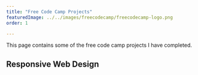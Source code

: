 ```yaml
---
title: "Free Code Camp Projects"
featuredImage: ../../images/freecodecamp/freecodecamp-logo.png
order: 1

---
```


This page contains some of the free code camp projects I have completed.

## Responsive Web Design

<project-image 
    src="../../images/freecodecamp/tribute-page.png" 
    title="Tribute Page"
    link="https://codepen.io/enrique-cardenas/full/QRWzgQ"
    linkdescription="link to codepen"
    >
</project-image>

<project-image 
    src="../../images/freecodecamp/survey-form.png" 
    title="Survey Form"
    link="https://codepen.io/enrique-cardenas/full/EzWNZV"
    linkdescription="link to codepen"
    >
</project-image>

<project-image 
    src="../../images/freecodecamp/product-landing-page.png" 
    title="Product Landing Page"
    link="https://codepen.io/enrique-cardenas/full/NVERJW"
    linkdescription="link to codepen"
    >
</project-image>

<project-image 
    src="../../images/freecodecamp/technical-doc-page.png" 
    title="Technical Documentation Page"
    link="https://codepen.io/enrique-cardenas/full/LovjPa"
    linkdescription="link to codepen"
    >
</project-image>
